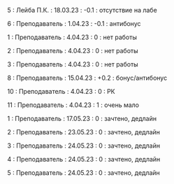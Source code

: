5 : Лейба П.К. : 18.03.23 : -0.1 : отсутствие на лабе

6 : Преподаватель : 1.04.23 : -0.1 : антибонус

1 : Преподаватель : 4.04.23 : 0 : нет работы

2 : Преподаватель : 4.04.23 : 0 : нет работы

3 : Преподаватель : 4.04.23 : 0 : нет работы

8 : Преподаватель : 15.04.23 : +0.2 : бонус/антибонус

10 : Преподаватель : 4.04.23 : 0 : РК

11 : Преподаватель : 4.04.23 : 1 : очень мало

1 : Преподаватель : 17.05.23 : 0 : зачтено, дедлайн

2 : Преподаватель : 23.05.23 : 0 : зачтено, дедлайн

3 : Преподаватель : 24.05.23 : 0 : зачтено, дедлайн

4 : Преподаватель : 24.05.23 : 0 : зачтено, дедлайн

5 : Преподаватель : 24.05.23 : 0 : зачтено, дедлайн
